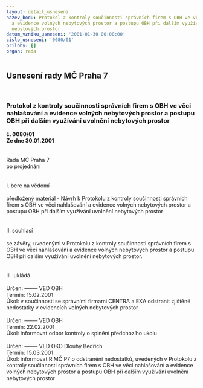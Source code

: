 ```yaml
---
layout: detail_usneseni
nazev_bodu: Protokol z kontroly součinnosti správních firem s OBH ve věci nahlašování
  a evidence volných nebytových prostor a postupu OBH při dalším využívání uvolnění
  nebytových prostor
datum_vzniku_usneseni: '2001-01-30 00:00:00'
cislo_usneseni: '0080/01'
prilohy: []
organ: rada
---
```

<div id="ucUsn_pList" class="usn">
	<span><h2>Usnesení rady MČ Praha 7 </h2>
<br></span><div class="standBody">
<span><h3>Protokol z kontroly součinnosti správních firem s OBH ve věci nahlašování a evidence volných nebytových prostor a postupu OBH při dalším využívání uvolnění nebytových prostor</h3></span><div class="center">
		<strong>č. 0080/01</strong><br>
	</div>
<div class="center">
		<strong>Ze dne 30.01.2001</strong><br><br>
	</div>
<br>Rada MČ Praha 7<br>po projednání<br><br><br>I.	bere na vědomí<br><br> předložený materiál - Návrh k Protokolu z kontroly součinnosti správních firem s OBH ve věci nahlašování a evidence volných nebytových prostor a postupu OBH při dalším využívání uvolnění nebytových prostor<br><br><br>II.	souhlasí <br><br>se závěry, uvedenými v Protokolu z kontroly součinnosti správních firem s OBH ve věci nahlašování a evidence volných nebytových prostor a postupu OBH při dalším využívání uvolnění nebytových prostor.<br><br><br>III.	ukládá <br><br> Určen:	–––––	VED OBH<br>Termín: 15.02.2001<br>Úkol:	v součinnosti se správními firmami CENTRA a EXA odstranit zjištěné nedostatky v evidencích volných nebytových prostor<br> <br> Určen:	–––––	VED OBH<br>Termín: 22.02.2001<br>Úkol:	informovat odbor kontroly o splnění předchozího ukolu<br> <br> Určen:	–––––	VED OKO Dlouhý Bedřich<br>Termín: 15.03.2001<br>Úkol:	informovat R MČ P7 o odstranění nedostatků, uvedených v Protokolu z kontroly součinnosti správních firem s OBH ve věci nahlašování a evidence volných nebytových prostor a postupu OBH při dalším využívání uvolnění nebytových prostor<br> <br><br> <br>
</div>
</div>